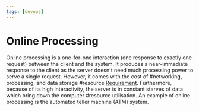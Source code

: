 ```yaml
---
tags: [devops]
---
```


# Online Processing

Online processing is a one-for-one interaction (one response to exactly one
request) between the client and the system. It produces a near-immediate
response to the client as the server doesn't need much processing power to serve
a single request. However, it comes with the cost of #networking, processing,
and data storage #resource [Requirement](202303251303.md). Furthermore, because
of its high interactivity, the server is in constant starves of data which bring
down the computer #resource utilisation. An example of online processing is the
automated teller machine (ATM) system.
